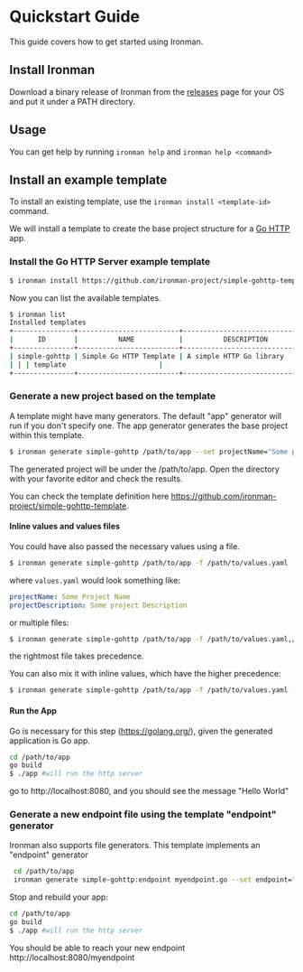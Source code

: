 # Quickstart Guide

This guide covers how to get started using Ironman.



## Install Ironman

Download a binary release of Ironman from the [releases](https://github.com/ironman-project/ironman/releases) page for your OS and put it under a PATH directory.



## Usage

You can get help by running ```ironman help``` and ```ironman help <command>```



## Install an example template

To install an existing template, use the ```ironman install <template-id>``` command.

We will install a template to create the base project structure for a  [Go HTTP](https://golang.org/pkg/net/http/) app.



### Install the Go HTTP Server example template

```bash
$ ironman install https://github.com/ironman-project/simple-gohttp-template.git
```

Now you can list the available templates.

```bash
$ ironman list
Installed templates
+---------------+-------------------------+--------------------------------+
|      ID       |          NAME           |          DESCRIPTION           |
+---------------+-------------------------+--------------------------------+
| simple-gohttp | Simple Go HTTP Template | A simple HTTP Go library       |
| | | template                       |
+---------------+-------------------------+--------------------------------+
```



### Generate a new project based on the template

A template might have many generators. The default "app" generator will run if you don't specify one. The app generator generates the base project within this template.

```bash
$ ironman generate simple-gohttp /path/to/app --set projectName="Some project name",projectDescription="Some project description"
```

The generated project will be under the /path/to/app. Open the directory with your favorite editor and check the results.

You can check the template definition here https://github.com/ironman-project/simple-gohttp-template.



#### Inline values and values files

You could have also passed the necessary values using a file.

```bash
$ ironman generate simple-gohttp /path/to/app -f /path/to/values.yaml
```

where ```values.yaml``` would look something like:

```yaml
projectName: Some Project Name
projectDescription: Some project Description
```

or multiple files:

```bash
$ ironman generate simple-gohttp /path/to/app -f /path/to/values.yaml,/path/to/values2.yaml
```

the rightmost file takes precedence. 

You can also mix it with inline values, which have the higher precedence: 

```bash
$ ironman generate simple-gohttp /path/to/app -f /path/to/values.yaml --set projectName="Higher Precedence Project Name"
```



#### Run the App

Go is necessary for this step (https://golang.org/), given the generated application is Go app. 

```bash
cd /path/to/app
go build 
$ ./app #will run the http server
```

go to http://localhost:8080, and you should see the message "Hello World"



### Generate a new endpoint file using the template "endpoint" generator

Ironman also supports file generators. This template implements an "endpoint" generator

```bash
 cd /path/to/app
 ironman generate simple-gohttp:endpoint myendpoint.go --set endpoint="/myendpoint"
```

Stop and rebuild your app:

```bash
cd /path/to/app
go build 
$ ./app #will run the http server
```

You should be able to reach your new endpoint http://localhost:8080/myendpoint
